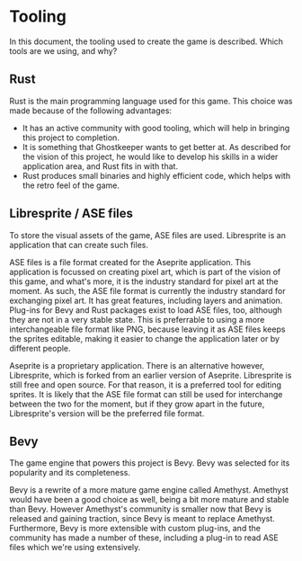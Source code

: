 Tooling
====
In this document, the tooling used to create the game is described. Which tools are we using, and why?

Rust
----
Rust is the main programming language used for this game. This choice was made because of the following advantages:
- It has an active community with good tooling, which will help in bringing this project to completion.
- It is something that Ghostkeeper wants to get better at. As described for the vision of this project, he would like to develop his skills in a wider application area, and Rust fits in with that.
- Rust produces small binaries and highly efficient code, which helps with the retro feel of the game.

Libresprite / ASE files
----
To store the visual assets of the game, ASE files are used. Libresprite is an application that can create such files.

ASE files is a file format created for the Aseprite application. This application is focussed on creating pixel art, which is part of the vision of this game, and what's more, it is the industry standard for pixel art at the moment. As such, the ASE file format is currently the industry standard for exchanging pixel art. It has great features, including layers and animation. Plug-ins for Bevy and Rust packages exist to load ASE files, too, although they are not in a very stable state. This is preferrable to using a more interchangeable file format like PNG, because leaving it as ASE files keeps the sprites editable, making it easier to change the application later or by different people.

Aseprite is a proprietary application. There is an alternative however, Libresprite, which is forked from an earlier version of Aseprite. Libresprite is still free and open source. For that reason, it is a preferred tool for editing sprites. It is likely that the ASE file format can still be used for interchange between the two for the moment, but if they grow apart in the future, Libresprite's version will be the preferred file format.

Bevy
----
The game engine that powers this project is Bevy. Bevy was selected for its popularity and its completeness.

Bevy is a rewrite of a more mature game engine called Amethyst. Amethyst would have been a good choice as well, being a bit more mature and stable than Bevy. However Amethyst's community is smaller now that Bevy is released and gaining traction, since Bevy is meant to replace Amethyst. Furthermore, Bevy is more extensible with custom plug-ins, and the community has made a number of these, including a plug-in to read ASE files which we're using extensively.
